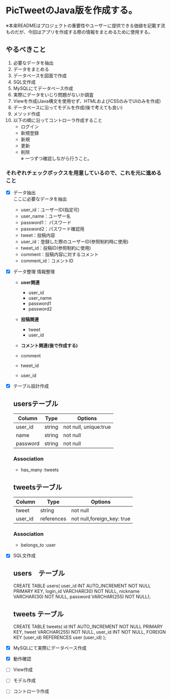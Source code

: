 # PicTweetのJava版を作成する。
※本来READMEはプロジェクトの重要性やユーザーに提供できる価値を記載す流ものだが、今回はアプリを作成する際の情報をまとめるために使用する。

## やるべきこと
1. 必要なデータを抽出  
2. データをまとめる  
3. データベースを図面で作成  
4. SQL文作成  
5. MySQLにてデータベース作成  
6. 実際にデータをいじり問題がないか調査  
7. Viewを作成(Java構文を使用せず、HTMLおよびCSSのみでUIのみを作成)  
8. データベースに沿ってモデルを作成(後で考えても良い)  
9. メソッド作成  
10. 以下の順に沿ってコントローラ作成すること  
    * ログイン
    * 新規登録  
    * 新規
    * 更新
    * 削除  
    ※ 一つずつ確認しながら行うこと。

### それぞれチェックボックスを用意しているので、これを元に進めること

- [x] データ抽出  
    ここに必要なデータを抽出
    * user_id：ユーザーID(指定可)
    * user_name：ユーザー名  
    * password1： パスワード
    * password2：パスワード確認用  
    * tweet：投稿内容  
    * user_id：登録した際のユーザーID(参照制約時に使用)
    * tweet_id：投稿ID(参照制約に使用)
    * comment：投稿内容に対するコメント
    * comment_id：コメントID

- [x] データ整理
    情報整理  
    * **user関連**  
      * user_id
      * user_name
      * password1
      * password2  

    * **投稿関連**
      * tweet
      * user_id
    
    * **コメント関連(後で作成する)**
    * comment
    * tweet_id
    * user_id

- [X] テーブル設計作成
    ## usersテーブル
    | Column            | Type   |Options                |
    |-------------------|--------|-----------------------|
    | user_id           | string | not null, unique:true |
    | name              | string | not null              |
    | password          | string | not null              |

    ### Association

    - has_many :tweets

    ## tweetsテーブル
    | Column           | Type       |Options                     |
    |------------------|------------|----------------------------|
    | tweet            | string     | not null                   |
    | user_id          | references | not null,foreign_key: true |

    ### Association

    - belongs_to :user

- [x] SQL文作成
    ## users　テーブル
    CREATE TABLE users(
        user_id INT AUTO_INCREMENT NOT NULL PRIMARY KEY,
        login_id VARCHAR(30) NOT NULL,
        nickname VARCHAR(30) NOT NULL,
        password VARCHAR(255) NOT NULL);

    ## tweets テーブル
    CREATE TABLE tweets(
        id INT AUTO_INCREMENT NOT NULL PRIMARY KEY,
        tweet VARCHAR(255) NOT NULL,
        user_id INT NOT NULL,
        FOREIGN KEY (user_id) REFERENCES user (user_id) 
    );

- [x] MySQLにて実際にデータベース作成

- [x] 動作確認


- [ ] View作成


- [ ] モデル作成

- [ ] コントローラ作成  







